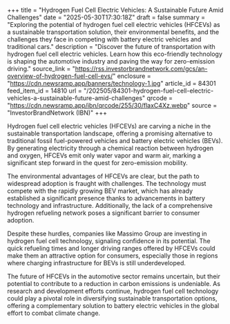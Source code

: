 +++
title = "Hydrogen Fuel Cell Electric Vehicles: A Sustainable Future Amid Challenges"
date = "2025-05-30T17:30:18Z"
draft = false
summary = "Exploring the potential of hydrogen fuel cell electric vehicles (HFCEVs) as a sustainable transportation solution, their environmental benefits, and the challenges they face in competing with battery electric vehicles and traditional cars."
description = "Discover the future of transportation with hydrogen fuel cell electric vehicles. Learn how this eco-friendly technology is shaping the automotive industry and paving the way for zero-emission driving."
source_link = "https://rss.investorbrandnetwork.com/gcs/an-overview-of-hydrogen-fuel-cell-evs/"
enclosure = "https://cdn.newsramp.app/banners/technology-1.jpg"
article_id = 84301
feed_item_id = 14810
url = "/202505/84301-hydrogen-fuel-cell-electric-vehicles-a-sustainable-future-amid-challenges"
qrcode = "https://cdn.newsramp.app/ibn/qrcode/255/30/flaxC4Xz.webp"
source = "InvestorBrandNetwork (IBN)"
+++

<p>Hydrogen fuel cell electric vehicles (HFCEVs) are carving a niche in the sustainable transportation landscape, offering a promising alternative to traditional fossil fuel-powered vehicles and battery electric vehicles (BEVs). By generating electricity through a chemical reaction between hydrogen and oxygen, HFCEVs emit only water vapor and warm air, marking a significant step forward in the quest for zero-emission mobility.</p><p>The environmental advantages of HFCEVs are clear, but the path to widespread adoption is fraught with challenges. The technology must compete with the rapidly growing BEV market, which has already established a significant presence thanks to advancements in battery technology and infrastructure. Additionally, the lack of a comprehensive hydrogen refueling network poses a significant barrier to consumer adoption.</p><p>Despite these hurdles, companies like Massimo Group are investing in hydrogen fuel cell technology, signaling confidence in its potential. The quick refueling times and longer driving ranges offered by HFCEVs could make them an attractive option for consumers, especially those in regions where charging infrastructure for BEVs is still underdeveloped.</p><p>The future of HFCEVs in the automotive sector remains uncertain, but their potential to contribute to a reduction in carbon emissions is undeniable. As research and development efforts continue, hydrogen fuel cell technology could play a pivotal role in diversifying sustainable transportation options, offering a complementary solution to battery electric vehicles in the global effort to combat climate change.</p>